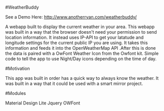 #WeatherBuddy 

See a Demo Here: http://www.anotherryan.com/weatherbuddy/

A webapp built to display the current weather in your area.
This webapp was built in a way that the browser doesn't need your permission to send location information. It instead uses IP-API to get 
your latatude and longitude settings for the current public IP you are using. It takes this information and feeds it into the OpenWeatherMap API
.After this is done the data is paired with a OwFont Weather Icon from the Owfont kit. Simple code to tell the app to use Night/Day icons depending on 
the time of day. 

#Motivation

This app was built in order has a quick way to always know the weather. It was built in a way that it could be used with a smart mirror project.

#Modules

 Material Design Lite
 Jquery 
 OWFont
 

